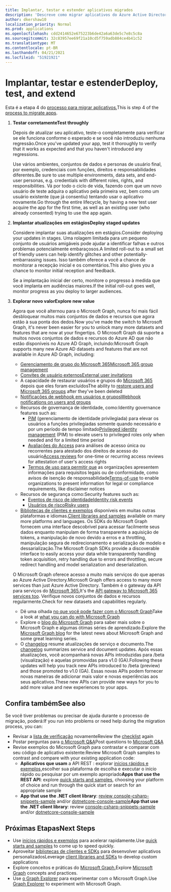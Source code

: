 ```yaml
---
title: Implantar, testar e estender aplicativos migrados
description: 'Descreve como migrar aplicativos do Azure Active Directory (Azure AD) para usar a API do Microsoft Graph (REST); isso aborda a etapa 3: implantar, testar e estender.'
author: dkershaw10
localization_priority: Normal
ms.prod: applications
ms.openlocfilehash: cdd2414652e675223b6de42a6a63de5c7e8c5c8a
ms.sourcegitcommit: 32c83957ee69f21a10cd5f759adb884ce4b41c52
ms.translationtype: MT
ms.contentlocale: pt-BR
ms.lasthandoff: 04/21/2021
ms.locfileid: "51921921"
---
```

# <a name="deploy-test-and-extend"></a><span data-ttu-id="f63ef-103">Implantar, testar e estender</span><span class="sxs-lookup"><span data-stu-id="f63ef-103">Deploy, test, and extend</span></span>

<span data-ttu-id="f63ef-104">Esta é a etapa 4 do [processo para migrar aplicativos.](migrate-azure-ad-graph-planning-checklist.md)</span><span class="sxs-lookup"><span data-stu-id="f63ef-104">This is step 4 of the [process to migrate apps](migrate-azure-ad-graph-planning-checklist.md).</span></span>

1.  <span data-ttu-id="f63ef-105">**Testar corretamente**</span><span class="sxs-lookup"><span data-stu-id="f63ef-105">**Test throughly**</span></span>

    <span data-ttu-id="f63ef-106">Depois de atualizar seu aplicativo, teste-o completamente para verificar se ele funciona conforme o esperado e se você não introduziu nenhuma regressão.</span><span class="sxs-lookup"><span data-stu-id="f63ef-106">Once you've updated your app, test it thoroughly to verify that it works as expected and that you haven't introduced any regressions.</span></span>  

    <span data-ttu-id="f63ef-107">Use vários ambientes, conjuntos de dados e personas de usuário final, por exemplo, credenciais com funções, direitos e responsabilidades diferentes.</span><span class="sxs-lookup"><span data-stu-id="f63ef-107">Be sure to use multiple environments, data sets, and end-user personas, e.g. credentials with different roles, rights, and responsibilities.</span></span> <span data-ttu-id="f63ef-108">Vá por todo o ciclo de vida, fazendo com que um novo usuário de teste adquira o aplicativo pela primeira vez, bem como um usuário existente (que já consentiu) tentando usar o aplicativo novamente.</span><span class="sxs-lookup"><span data-stu-id="f63ef-108">Go through the entire lifecycle, by having a new test user acquire the app for the first time, as well as an existing user (who already consented) trying to use the app again.</span></span>

2.  <span data-ttu-id="f63ef-109">**Implantar atualizações em estágios**</span><span class="sxs-lookup"><span data-stu-id="f63ef-109">**Deploy staged updates**</span></span>

    <span data-ttu-id="f63ef-110">Considere implantar suas atualizações em estágios.</span><span class="sxs-lookup"><span data-stu-id="f63ef-110">Consider deploying your updates in stages.</span></span>  <span data-ttu-id="f63ef-111">Uma rolagem limitada para um pequeno conjunto de usuários amigáveis pode ajudar a identificar falhas e outros problemas potencialmente embaraçosos.</span><span class="sxs-lookup"><span data-stu-id="f63ef-111">A limited roll-out to a small set of friendly users can help identify glitches and other potentially-embarrassing issues.</span></span>  <span data-ttu-id="f63ef-112">Isso também oferece a você a chance de monitorar a recepção inicial e os comentários.</span><span class="sxs-lookup"><span data-stu-id="f63ef-112">This also gives you a chance to monitor initial reception and feedback.</span></span>

    <span data-ttu-id="f63ef-113">Se a implantação inicial der certo, monitore o progresso à medida que você implanta em audiências maiores.</span><span class="sxs-lookup"><span data-stu-id="f63ef-113">If the initial roll-out goes well, monitor progress as you deploy to larger audiences.</span></span>

3.  <span data-ttu-id="f63ef-114">**Explorar novo valor**</span><span class="sxs-lookup"><span data-stu-id="f63ef-114">**Explore new value**</span></span>

    <span data-ttu-id="f63ef-115">Agora que você alternou para o Microsoft Graph, nunca foi mais fácil desbloquear muitos mais conjuntos de dados e recursos que agora estão à sua ponta dos dedos.</span><span class="sxs-lookup"><span data-stu-id="f63ef-115">Now you've made the switch to Microsoft Graph, it's never been easier for you to unlock many more datasets and features that are now at your fingertips.</span></span> 
    <span data-ttu-id="f63ef-116">O Microsoft Graph dá suporte a muitos novos conjuntos de dados e recursos do Azure AD que não estão disponíveis no Azure AD Graph, incluindo:</span><span class="sxs-lookup"><span data-stu-id="f63ef-116">Microsoft Graph supports many new Azure AD datasets and features that are not available in Azure AD Graph, including:</span></span> 

    - [<span data-ttu-id="f63ef-117">Gerenciamento de grupo do Microsoft 365</span><span class="sxs-lookup"><span data-stu-id="f63ef-117">Microsoft 365 group management</span></span>](./office365-groups-concept-overview.md)
    - [<span data-ttu-id="f63ef-118">Convites de usuário externos</span><span class="sxs-lookup"><span data-stu-id="f63ef-118">External user invitations</span></span>](/graph/api/resources/invitation?view=graph-rest-1.0)
    - <span data-ttu-id="f63ef-119">A capacidade de restaurar usuários e grupos do [Microsoft 365](/graph/api/resources/directory?view=graph-rest-1.0) depois que eles foram excluídos</span><span class="sxs-lookup"><span data-stu-id="f63ef-119">The ability to [restore users and Microsoft 365 groups](/graph/api/resources/directory?view=graph-rest-1.0) after they've been deleted</span></span>
    - [<span data-ttu-id="f63ef-120">Notificações de webhook em usuários e grupos</span><span class="sxs-lookup"><span data-stu-id="f63ef-120">Webhook notifications on users and groups</span></span>](./webhooks.md?toc=.%252fref%252ftoc.json&view=graph-rest-1.0)
    - <span data-ttu-id="f63ef-121">Recursos de governança de identidade, como:</span><span class="sxs-lookup"><span data-stu-id="f63ef-121">Identity governance features such as:</span></span>
      - <span data-ttu-id="f63ef-122">[PiM](/graph/api/resources/privilegedidentitymanagement-root?view=graph-rest-beta) (gerenciamento de identidade privilegiada) para elevar os usuários a funções privilegiadas somente quando necessário e por um período de tempo limitado</span><span class="sxs-lookup"><span data-stu-id="f63ef-122">[Privileged identity management](/graph/api/resources/privilegedidentitymanagement-root?view=graph-rest-beta) (PIM) to elevate users to privileged roles only when needed and for a limited time period</span></span>
      - <span data-ttu-id="f63ef-123">[Avaliações do Access](/graph/api/resources/accessreviews-root?view=graph-rest-beta) para análises de acesso única ou recorrentes para atestado dos direitos de acesso do usuário</span><span class="sxs-lookup"><span data-stu-id="f63ef-123">[Access reviews](/graph/api/resources/accessreviews-root?view=graph-rest-beta) for one-time or recurring access reviews for attestation of user's access rights</span></span>
      - <span data-ttu-id="f63ef-124">[Termos de uso para permitir que](/graph/api/resources/accessreviews-root?view=graph-rest-beta) as organizações apresentem informações para requisitos legais ou de conformidade, como avisos de isenção de responsabilidade</span><span class="sxs-lookup"><span data-stu-id="f63ef-124">[Terms-of-use](/graph/api/resources/accessreviews-root?view=graph-rest-beta) to enable organizations to present information for legal or compliance requirements, like disclaimer notices</span></span>
    - <span data-ttu-id="f63ef-125">Recursos de segurança como:</span><span class="sxs-lookup"><span data-stu-id="f63ef-125">Security features such as:</span></span>
      - [<span data-ttu-id="f63ef-126">Eventos de risco de identidade</span><span class="sxs-lookup"><span data-stu-id="f63ef-126">Identity risk events</span></span>](/graph/api/resources/identityriskevent?view=graph-rest-1.0)
      - [<span data-ttu-id="f63ef-127">Usuários de risco</span><span class="sxs-lookup"><span data-stu-id="f63ef-127">Risky users</span></span>](/graph/api/resources/riskyuser?view=graph-rest-1.0)
    - <span data-ttu-id="f63ef-128">[Bibliotecas de clientes e exemplos](./index.yml) disponíveis em muitas outras plataformas e idiomas.</span><span class="sxs-lookup"><span data-stu-id="f63ef-128">[Client libraries and samples](./index.yml) available on many more platforms and languages.</span></span> <span data-ttu-id="f63ef-129">Os SDKs do Microsoft Graph fornecem uma interface descobrivel para acessar facilmente seus dados enquanto manipulam de forma transparente a aquisição de tokens, a manipulação de novo devido a erros e a throttling, manipulação segura de redirecionamento e serialização de modelo e dessarialização.</span><span class="sxs-lookup"><span data-stu-id="f63ef-129">The Microsoft Graph SDKs provide a discoverable interface to easily access your data while transparently handling token acquisition, retry handling due to errors and throttling, secure redirect handling and model serialization and deserialization.</span></span>

    <span data-ttu-id="f63ef-130">O Microsoft Graph oferece acesso a muito mais serviços do que apenas ao Azure Active Directory.</span><span class="sxs-lookup"><span data-stu-id="f63ef-130">Microsoft Graph offers access to many more services than just Azure Active Directory.</span></span> <span data-ttu-id="f63ef-131">Também é o gateway da API para serviços do [Microsoft 365.](./index.yml)</span><span class="sxs-lookup"><span data-stu-id="f63ef-131">It's the [API gateway to Microsoft 365 services too](./index.yml).</span></span>
    <span data-ttu-id="f63ef-132">Verifique novos conjuntos de dados e recursos regularmente.</span><span class="sxs-lookup"><span data-stu-id="f63ef-132">Check for new datasets and capabilities regularly.</span></span>  

    - <span data-ttu-id="f63ef-133">Dê uma olhada [no que você pode fazer com o Microsoft Graph](/graph/examples)</span><span class="sxs-lookup"><span data-stu-id="f63ef-133">Take a look at [what you can do with Microsoft Graph](/graph/examples)</span></span>
    - <span data-ttu-id="f63ef-134">Explore o [blog do Microsoft Graph](/graph/blogs) para saber mais sobre o Microsoft Graph e algumas ótimas séries de aprendizado.</span><span class="sxs-lookup"><span data-stu-id="f63ef-134">Explore the [Microsoft Graph blog](/graph/blogs) for the latest news about Microsoft Graph and some great learning series.</span></span>
    - <span data-ttu-id="f63ef-135">O [changelog](/greaph/changelog) resume atualizações de serviço e documento.</span><span class="sxs-lookup"><span data-stu-id="f63ef-135">The [changelog](/greaph/changelog) summarizes service and document updates.</span></span> <span data-ttu-id="f63ef-136">Após essas atualizações, você acompanhará novas APIs introduzidas para /beta (visualização) e aquelas promovidas para v1.0 (GA).</span><span class="sxs-lookup"><span data-stu-id="f63ef-136">Following these updates will help you track new APIs introduced to /beta (preview) and those promoted to v1.0 (GA).</span></span>  <span data-ttu-id="f63ef-137">Essas novas APIs podem fornecer novas maneiras de adicionar mais valor e novas experiências aos seus aplicativos.</span><span class="sxs-lookup"><span data-stu-id="f63ef-137">These new APIs can provide new ways for you to add more value and new experiences to your apps.</span></span>  

## <a name="see-also"></a><span data-ttu-id="f63ef-138">Confira também</span><span class="sxs-lookup"><span data-stu-id="f63ef-138">See also</span></span>

<span data-ttu-id="f63ef-139">Se você tiver problemas ou precisar de ajuda durante o processo de migração, poderá:</span><span class="sxs-lookup"><span data-stu-id="f63ef-139">If you run into problems or need help during the migration process, you can:</span></span>

- <span data-ttu-id="f63ef-140">Revisar a [lista de verificação](migrate-azure-ad-graph-planning-checklist.md) novamente</span><span class="sxs-lookup"><span data-stu-id="f63ef-140">Review the [checklist](migrate-azure-ad-graph-planning-checklist.md) again</span></span>
- <span data-ttu-id="f63ef-141">Postar perguntas para [o Microsoft Q&A](/answers/topics/microsoft-graph-applications.html)</span><span class="sxs-lookup"><span data-stu-id="f63ef-141">Post questions to [Microsoft Q&A](/answers/topics/microsoft-graph-applications.html)</span></span> 
- <span data-ttu-id="f63ef-142">Revise exemplos do Microsoft Graph para contrastar e comparar com seu código de aplicativo existente:</span><span class="sxs-lookup"><span data-stu-id="f63ef-142">Review Microsoft Graph samples to contrast and compare with your existing application code:</span></span>
  - <span data-ttu-id="f63ef-143">**Aplicativos que usam** a API REST : explorar [inícios rápidos e exemplos,](https://developer.microsoft.com/graph/get-started)escolher sua plataforma de escolha e executar o início rápido ou pesquisar por um exemplo apropriado</span><span class="sxs-lookup"><span data-stu-id="f63ef-143">**Apps that use the REST API**: explore [quick starts and samples](https://developer.microsoft.com/graph/get-started), choosing your platform of choice and run through the quick start or search for an appropriate sample</span></span>
  - <span data-ttu-id="f63ef-144">**App that use the .NET client library**: [review console-csharp-snippets-sample](https://github.com/microsoftgraph/console-csharp-snippets-sample) and/or [dotnetcore-console-sample](https://github.com/microsoftgraph/dotnetcore-console-sample)</span><span class="sxs-lookup"><span data-stu-id="f63ef-144">**App that use the .NET client library**: review [console-csharp-snippets-sample](https://github.com/microsoftgraph/console-csharp-snippets-sample) and/or [dotnetcore-console-sample](https://github.com/microsoftgraph/dotnetcore-console-sample)</span></span>

## <a name="next-steps"></a><span data-ttu-id="f63ef-145">Próximas Etapas</span><span class="sxs-lookup"><span data-stu-id="f63ef-145">Next Steps</span></span>

- <span data-ttu-id="f63ef-146">Use [inícios rápidos e exemplos](/graph/get-started) para acelerar rapidamente.</span><span class="sxs-lookup"><span data-stu-id="f63ef-146">Use [quick starts and samples](/graph/get-started) to come up to speed quickly.</span></span>
- <span data-ttu-id="f63ef-147">Aproveitar [bibliotecas de clientes e SDKs](https://developer.microsoft.com/graph/get-started) para desenvolver aplicativos personalizados</span><span class="sxs-lookup"><span data-stu-id="f63ef-147">Leverage [client libraries and SDKs](https://developer.microsoft.com/graph/get-started) to develop custom applications</span></span> 
- <span data-ttu-id="f63ef-148">Explore conceitos e práticas do [Microsoft Graph.](./overview.md)</span><span class="sxs-lookup"><span data-stu-id="f63ef-148">Explore [Microsoft Graph](./overview.md) concepts and practices.</span></span>
- <span data-ttu-id="f63ef-149">Use [o Graph Explorer](https://aka.ms/ge) para experimentar com o Microsoft Graph.</span><span class="sxs-lookup"><span data-stu-id="f63ef-149">Use [Graph Explorer](https://aka.ms/ge) to experiment with Microsoft Graph.</span></span>